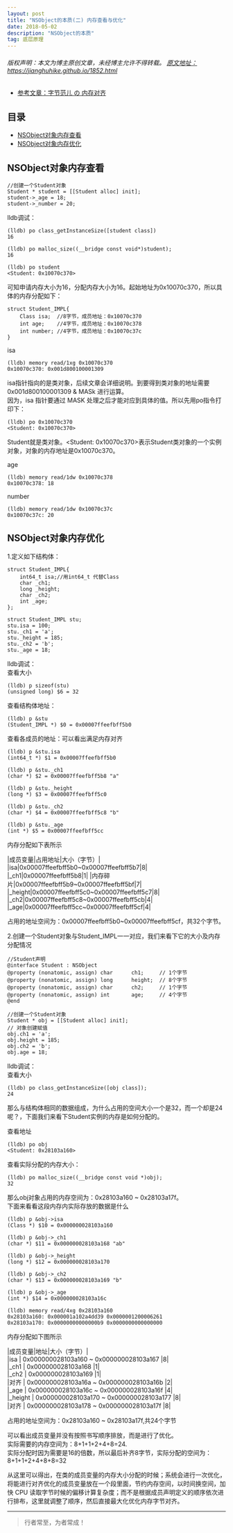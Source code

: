 ```yaml
---
layout: post
title: "NSObject的本质(二) 内存查看与优化"
date: 2018-05-02
description: "NSObject的本质"
tag: 底层原理
---
```



<h6>
  版权声明：本文为博主原创文章，未经博主允许不得转载。
  <a target="_blank" href="https://jianghuhike.github.io/1852.html">
  原文地址：https://jianghuhike.github.io/1852.html 
  </a>
</h6>

- [参考文章：字节范儿 の 内存对齐](https://juejin.im/post/5e0ae5a75188253a5536534a)



## 目录

* [NSObject对象内存查看](#content1)
* [NSObject对象内存优化](#content2)



<!-- ************************************************ -->
## <a id="content1"></a>NSObject对象内存查看

```objc
//创建一个Student对象
Student * student = [[Student alloc] init];
student->_age = 18;
student->_number = 20;
```

lldb调试：   
```objc
(lldb) po class_getInstanceSize([student class])    
16

(lldb) po malloc_size((__bridge const void*)student);     
16

(lldb) po student      
<Student: 0x10070c370>
```

可知申请内存大小为16，分配内存大小为16。起始地址为0x10070c370，所以具体的内存分配如下：
```objc     
struct Student_IMPL{    
    Class isa;  //8字节，成员地址：0x10070c370    
    int age;    //4字节，成员地址：0x10070c378    
    int number; //4字节，成员地址：0x10070c37c    
}    
```

isa
```objc
(lldb) memory read/1xg 0x10070c370     
0x10070c370: 0x001d800100001309  
```   
isa指针指向的是类对象，后续文章会详细说明。到要得到类对象的地址需要 0x001d800100001309 & MASk 进行运算。      
因为，isa 指针要通过 MASK 处理之后才能对应到具体的值。所以先用po指令打印下：    
```objc
(lldb) po 0x10070c370     
<Student: 0x10070c370>    
```
Student就是类对象。<Student: 0x10070c370>表示Student类对象的一个实例对象，对象的内存地址是0x10070c370。

age
```objc
(lldb) memory read/1dw 0x10070c378     
0x10070c378: 18   
```

number
```objc
(lldb) memory read/1dw 0x10070c37c    
0x10070c37c: 20 
```   


<!-- ************************************************ -->
## <a id="content2"></a>NSObject对象内存优化
1.定义如下结构体：
```objc
struct Student_IMPL{
    int64_t isa;//用int64_t 代替Class
    char _ch1;
    long _height;
    char _ch2;
    int _age;
};

struct Student_IMPL stu;
stu.isa = 100;
stu._ch1 = 'a';
stu._height = 185;
stu._ch2 = 'b';
stu._age = 18;
```
lldb调试：     
查看大小
```objc
(lldb) p sizeof(stu)
(unsigned long) $6 = 32
```
查看结构体地址：
```objc
(lldb) p &stu
(Student_IMPL *) $0 = 0x00007ffeefbff5b0
```

查看各成员的地址：可以看出满足内存对齐     
```objc
(lldb) p &stu.isa
(int64_t *) $1 = 0x00007ffeefbff5b0

(lldb) p &stu._ch1
(char *) $2 = 0x00007ffeefbff5b8 "a"

(lldb) p &stu._height
(long *) $3 = 0x00007ffeefbff5c0

(lldb) p &stu._ch2
(char *) $4 = 0x00007ffeefbff5c8 "b"

(lldb) p &stu._age
(int *) $5 = 0x00007ffeefbff5cc
```

内存分配如下表所示

|成员变量|占用地址|大小（字节）|
|isa|0x00007ffeefbff5b0~0x00007ffeefbff5b7|8|
|_ch1|0x00007ffeefbff5b8|1|
|内存碎片|0x00007ffeefbff5b9~0x00007ffeefbff5bf|7|
|_height|0x00007ffeefbff5c0~0x00007ffeefbff5c7|8|
|_ch2|0x00007ffeefbff5c8~0x00007ffeefbff5cb|4|
|_age|0x00007ffeefbff5cc~0x00007ffeefbff5cf|4|

占用的地址空间为：0x00007ffeefbff5b0~0x00007ffeefbff5cf，共32个字节。
 
2.创建一个Student对象与Student_IMPL一一对应，我们来看下它的大小及内存分配情况      
```objc
//Student声明
@interface Student : NSObject
@property (nonatomic, assign) char      ch1;     // 1个字节
@property (nonatomic, assign) long      height;  // 8个字节
@property (nonatomic, assign) char      ch2;     // 1个字节
@property (nonatomic, assign) int       age;     // 4个字节
@end

//创建一个Student对象
Student * obj = [[Student alloc] init];
// 对象创建赋值
obj.ch1 = 'a';
obj.height = 185;
obj.ch2 = 'b';
obj.age = 18;
```
lldb调试：      
查看大小
```objc
(lldb) po class_getInstanceSize([obj class]);
24
```
那么与结构体相同的数据组成，为什么占用的空间大小一个是32，而一个却是24呢？，下面我们来看下Student实例的内存是如何分配的。

查看地址
```objc
(lldb) po obj
<Student: 0x28103a160>
```

查看实际分配的内存大小：
```objc
(lldb) po malloc_size((__bridge const void *)obj);
32
```

那么obj对象占用的内存空间为：0x28103a160 ~ 0x28103a17f。     
下面来看看这段内存内实际存放的数据是什么        
```objc
(lldb) p &obj->isa
(Class *) $10 = 0x000000028103a160

(lldb) p &obj->_ch1
(char *) $11 = 0x000000028103a168 "ab"

(lldb) p &obj->_height
(long *) $12 = 0x000000028103a170

(lldb) p &obj->_ch2
(char *) $13 = 0x000000028103a169 "b"

(lldb) p &obj->_age
(int *) $14 = 0x000000028103a16c

(lldb) memory read/4xg 0x28103a160
0x28103a160: 0x000001a102a4dd39 0x0000001200006261
0x28103a170: 0x00000000000000b9 0x0000000000000000
```

内存分配如下图所示

|成员变量|地址|大小（字节）|     
|isa      |  0x000000028103a160 ~ 0x000000028103a167  |8|   
|_ch1     |  0x000000028103a168                       |1|   
|_ch2     |  0x000000028103a169                       |1|   
|对齐     |   0x000000028103a16a ~ 0x000000028103a16b  |2|    
|_age    |   0x000000028103a16c ~ 0x000000028103a16f  |4|    
|_height |   0x000000028103a170 ~ 0x000000028103a177  |8|  
|对齐     |   0x000000028103a178 ~ 0x000000028103a17f  |8|   

占用的地址空间为：0x28103a160 ~ 0x28103a17f,共24个字节


可以看出成员变量并没有按照书写顺序排放，而是进行了优化。     
实际需要的内存空间为：8+1+1+2+4+8=24.         
实际分配时因为需要是16的倍数，所以最后补齐8字节，实际分配的空间为：8+1+1+2+4+8+8=32    

从这里可以得出，在类的成员变量的内存大小分配的时候；系统会进行一次优化，将能进行对齐优化的成员变量放在一个段里面，节约内存空间，以时间换空间，加快 CPU 读取字节时候的偏移计算复杂度；而不是根据成员声明定义的顺序依次进行排布，这里就调整了顺序，然后直接最大化优化内存字节对齐。






----------
>  行者常至，为者常成！



